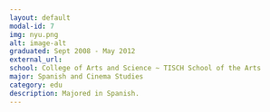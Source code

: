 ```yaml
---
layout: default
modal-id: 7
img: nyu.png
alt: image-alt
graduated: Sept 2008 - May 2012
external_url: 
school: College of Arts and Science ~ TISCH School of the Arts
major: Spanish and Cinema Studies
category: edu
description: Majored in Spanish.
---
```

